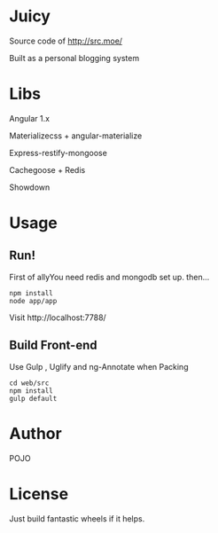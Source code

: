 # Juicy
Source code of http://src.moe/

Built as a personal blogging system

# Libs
Angular 1.x

Materializecss + angular-materialize

Express-restify-mongoose

Cachegoose + Redis

Showdown

# Usage
## Run!
First of allyYou need redis and mongodb set up.
then...
```
npm install
node app/app
```
Visit http://localhost:7788/
## Build Front-end
Use Gulp , Uglify and ng-Annotate when Packing
```
cd web/src
npm install
gulp default
```
# Author
POJO

# License
Just build fantastic wheels if it helps.